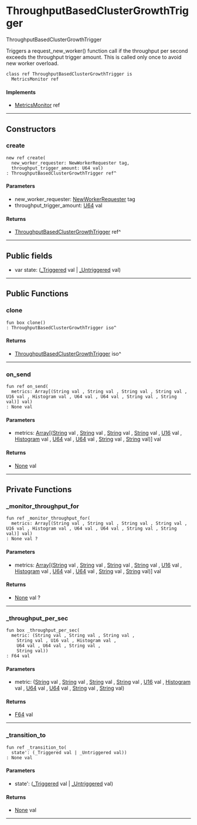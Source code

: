 # ThroughputBasedClusterGrowthTrigger

ThroughputBasedClusterGrowthTrigger

Triggers a request_new_worker() function call if the throughput
per second exceeds the throughput trigger amount. This is called only
once to avoid new worker overload.


```pony
class ref ThroughputBasedClusterGrowthTrigger is
  MetricsMonitor ref
```

#### Implements

* [MetricsMonitor](wallaroo-core-metrics-MetricsMonitor) ref

---

## Constructors

### create

```pony
new ref create(
  new_worker_requester: NewWorkerRequester tag,
  throughput_trigger_amount: U64 val)
: ThroughputBasedClusterGrowthTrigger ref^
```
#### Parameters

*   new_worker_requester: [NewWorkerRequester](wallaroo-ent-cluster_manager-NewWorkerRequester) tag
*   throughput_trigger_amount: [U64](builtin-U64) val

#### Returns

* [ThroughputBasedClusterGrowthTrigger](wallaroo-ent-cluster_manager-ThroughputBasedClusterGrowthTrigger) ref^

---

## Public fields

* var state: ([_Triggered](wallaroo-ent-cluster_manager-_Triggered) val | [_Untriggered](wallaroo-ent-cluster_manager-_Untriggered) val)

---

## Public Functions

### clone

```pony
fun box clone()
: ThroughputBasedClusterGrowthTrigger iso^
```

#### Returns

* [ThroughputBasedClusterGrowthTrigger](wallaroo-ent-cluster_manager-ThroughputBasedClusterGrowthTrigger) iso^

---

### on_send

```pony
fun ref on_send(
  metrics: Array[(String val , String val , String val , String val , U16 val , Histogram val , U64 val , U64 val , String val , String val)] val)
: None val
```
#### Parameters

*   metrics: [Array](builtin-Array)\[([String](builtin-String) val , [String](builtin-String) val , [String](builtin-String) val , [String](builtin-String) val , [U16](builtin-U16) val , [Histogram](wallaroo-core-metrics-Histogram) val , [U64](builtin-U64) val , [U64](builtin-U64) val , [String](builtin-String) val , [String](builtin-String) val)\] val

#### Returns

* [None](builtin-None) val

---

## Private Functions

### _monitor_throughput_for

```pony
fun ref _monitor_throughput_for(
  metrics: Array[(String val , String val , String val , String val , U16 val , Histogram val , U64 val , U64 val , String val , String val)] val)
: None val ?
```
#### Parameters

*   metrics: [Array](builtin-Array)\[([String](builtin-String) val , [String](builtin-String) val , [String](builtin-String) val , [String](builtin-String) val , [U16](builtin-U16) val , [Histogram](wallaroo-core-metrics-Histogram) val , [U64](builtin-U64) val , [U64](builtin-U64) val , [String](builtin-String) val , [String](builtin-String) val)\] val

#### Returns

* [None](builtin-None) val ?

---

### _throughput_per_sec

```pony
fun box _throughput_per_sec(
  metric: (String val , String val , String val , 
    String val , U16 val , Histogram val , 
    U64 val , U64 val , String val , 
    String val))
: F64 val
```
#### Parameters

*   metric: ([String](builtin-String) val , [String](builtin-String) val , [String](builtin-String) val , 
    [String](builtin-String) val , [U16](builtin-U16) val , [Histogram](wallaroo-core-metrics-Histogram) val , 
    [U64](builtin-U64) val , [U64](builtin-U64) val , [String](builtin-String) val , 
    [String](builtin-String) val)

#### Returns

* [F64](builtin-F64) val

---

### _transition_to

```pony
fun ref _transition_to(
  state': (_Triggered val | _Untriggered val))
: None val
```
#### Parameters

*   state': ([_Triggered](wallaroo-ent-cluster_manager-_Triggered) val | [_Untriggered](wallaroo-ent-cluster_manager-_Untriggered) val)

#### Returns

* [None](builtin-None) val

---

